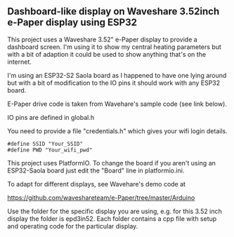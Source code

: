 ## Dashboard-like display on Waveshare 3.52inch e-Paper display using ESP32

This project uses a Waveshare 3.52" e-Paper display to provide a dashboard screen.
I'm using it to show my central heating parameters but with a bit of adaption it
could be used to show anything that's on the internet.

I'm using an ESP32-S2 Saola board as I happened to have one lying around but with
a bit of modification to the IO pins it should work with any ESP32 board.

E-Paper drive code is taken from Wavehare's sample code (see link below).

IO pins are defined in global.h

You need to provide a file "credentials.h" which gives your wifi login details.

    #define SSID "Your_SSID" 
    #define PWD "Your_wifi_pwd" 


This project uses PlatformIO. To change the board if you aren't using an ESP32-Saola board
just edit the "Board" line in platformio.ini.

To adapt for different displays, see Wavehare's demo code at

https://github.com/waveshareteam/e-Paper/tree/master/Arduino

Use the folder for the specific display you are using, e.g. for this 3.52 inch display
the folder is epd3in52. Each folder contains a cpp file with setup and operating code
for the particular display.
